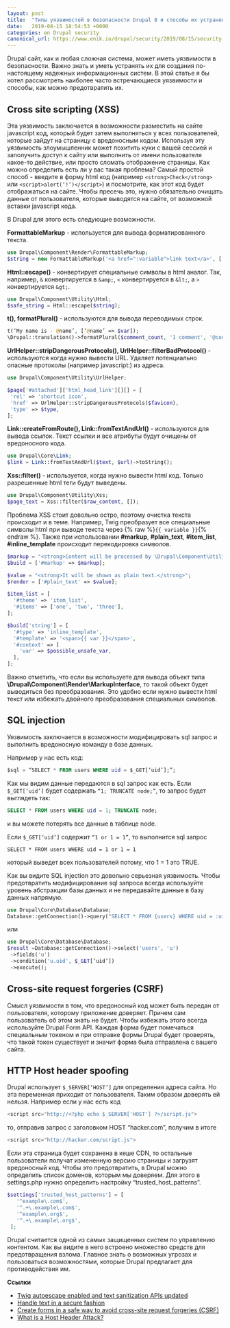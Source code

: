 ```yaml
---
layout: post
title:  "Типы уязвимостей в безопасности Drupal 8 и способы их устранения."
date:   2019-08-15 18:54:53 +0000
categories: en Drupal security
canonical_url: https://www.enik.io/drupal/security/2019/08/15/security-vulnerabilities.html
---
```

Drupal сайт, как и любая сложная система, может иметь уязвимости в безопасности. Важно знать и уметь устранять их для создания по-настоящему надежных информационных систем. В этой статье я бы хотел рассмотреть наиболее часто встречающиеся уязвимости и способы, как можно предотвратить их.

## Cross site scripting (XSS)

Эта уязвимость заключается в возможности разместить на сайте javascript код, который будет затем выполняться у всех пользователей, которые зайдут на страницу с вредоносным кодом. Используя эту уязвимость злоумышленник может похитить куки с вашей сессией и заполучить доступ к сайту или выполнить от имени пользователя какое-то действие, или просто сломать отображение страницы. 
Как можно определить есть ли у вас такая проблема? Самый простой способ - введите в форму html код (например `<strong>Check</strong>` или `<script>alert(‘!’)</script>`) и посмотрите, как этот код будет отображаться на сайте.
Чтобы пресечь это, нужно обязательно очищать данные от пользователя, которые выводятся на сайте, от возможной вставки javascript кода.

В Drupal для этого есть следующие возможности.

**FormattableMarkup** - используется для вывода форматированного текста.

```php
use Drupal\Component\Render\FormattableMarkup;
$string = new FormattableMarkup('<a href=":variable">link text</a>', [':variable' => $variable]);
```

**Html::escape()** - конвертирует специальные символы в html аналог. Так, например, `&` конвертируется в `&amp;`, `<` конвертируется в `&lt;`, а `>` конвертируется `&gt;`.
 
```php
use Drupal\Component\Utility\Html;
$safe_string = Html::escape($string);
```

**t(), formatPlural()** - используются для вывода переводимых строк.

```php
t(‘My name is - @name’, [‘@name’ => $var]);
\Drupal::translation()->formatPlural($comment_count, '1 comment', '@count comments')]]
```

**UrlHelper::stripDangerousProtocols(), UrlHelper::filterBadProtocol()** - используются когда нужно вывести URL. Удаляет потенциально опасные протоколы (например javascript:) из адреса.

```php
use Drupal\Component\Utility\UrlHelper;

$page['#attached']['html_head_link'][][] = [
 'rel' => 'shortcut icon',
 'href' => UrlHelper::stripDangerousProtocols($favicon),
 'type' => $type,
];
```

**Link::createFromRoute(), Link::fromTextAndUrl()** - используются для вывода ссылок. Текст ссылки и все атрибуты будут очищены от вредоносного кода.

```php
use Drupal\Core\Link;
$link = Link::fromTextAndUrl($text, $url)->toString();
```

**Xss::filter()** - используется, когда нужно вывести html код. Только разрешенные html теги будут выведены. 

```php
use Drupal\Component\Utility\Xss;
$page_text = Xss::filter($raw_content, []);
```

Проблема XSS стоит довольно остро, поэтому очистка текста происходит и в теме. Например, Twig преобразует все специальные символы html при выводе текста через {% raw %}`{{ variable }}`{% endraw %}.
Также при использовании **#markup**, **#plain_text**, **#item_list**, **#inline_template** происходит перекодировка символов.

```php
$markup = "<strong>Content will be processed by \Drupal\Component\Utility\Xss::filterAdmin()</strong>";
$build = ['#markup' => $markup];

$value = "<strong>It will be shown as plain text.</strong>";
$render = ['#plain_text' => $value];

$item_list = [
  '#theme' => 'item_list',
  '#items' => ['one', 'two', 'three'],
];

$build['string'] = [
  '#type' => 'inline_template',
  '#template' => '<span>{{ var }}</span>',
  '#context' => [
    'var' => $possible_unsafe_var,
  ],
];
```

Важно отметить, что если вы используете для вывода объект типа **\Drupal\Component\Render\MarkupInterface**, то такой объект будет выводиться без преобразования. Это удобно если нужно вывести html текст или избежать двойного преобразования специальных символов.

## SQL injection

Уязвимость заключается в возможности модифицировать sql запрос и выполнить вредоносную команду в базе данных. 

Например у нас есть код:

```sql
$sql = “SELECT * FROM users WHERE uid = $_GET[‘uid’];”;
```

Как мы видим данные передаются в sql запрос как есть. Если `$_GET[‘uid’]` будет содержать `“1; TRUNCATE node;”`, то запрос будет выглядеть так: 

```sql
SELECT * FROM users WHERE uid = 1; TRUNCATE node;
```

и вы можете потерять все данные в таблице node.

Если `$_GET[‘uid’]` содержит `“1 or 1 = 1”`, то выполнится sql запрос 

```
SELECT * FROM users WHERE uid = 1 or 1 = 1
```
 
который выведет всех пользователей потому, что 1 = 1 это TRUE.

Как вы видите SQL injection это довольно серьезная уязвимость.
Чтобы предотвратить модифицирование sql запроса всегда используйте уровень абстракции базы данных и не передавайте данные в базу данных напрямую.

```php
use Drupal\Core\Database\Database;
Database::getConnection()->query("SELECT * FROM {users} WHERE uid = :uid", [‘:uid’ => $_GET[‘uid’]]);
```

или

```php
use Drupal\Core\Database\Database;
$result =Database::getConnection()->select('users', 'u')
 ->fields('u')
 ->condition('u.uid', $_GET[‘uid’])
 ->execute();
```

## Cross-site request forgeries (CSRF)

Смысл уязвимости в том, что вредоносный код может быть передан от пользователя, которому приложение доверяет. Причем сам пользователь об этом знать не будет.
Чтобы избежать этого всегда используйте Drupal Form API. Каждая форма будет помечаться специальным токеном и при отправке формы Drupal будет проверять, что такой токен существует и значит форма была отправлена с вашего сайта.

## HTTP Host header spoofing

Drupal использует `$_SERVER[‘HOST’]` для определения адреса сайта. Но эта переменная приходит от пользователя. Таким образом доверять ей нельзя. Например если у нас есть код

```js
<script src="http://<?php echo $_SERVER['HOST'] ?>/script.js">
```

то, отправив запрос с заголовком HOST “hacker.com”, получим в итоге 

```js
<script src="http://hacker.com/script.js">
```

Если эта страница будет сохранена в кеше CDN, то остальные пользователи получат измененную версию страницы и загрузят вредоносный код.
Чтобы это предотвратить, в Drupal можно определить список доменов, которым мы доверяем. Для этого в settings.php нужно определить настройку “trusted_host_patterns”.

```php
$settings['trusted_host_patterns'] = [
   '^example\.com$',
   '^.+\.example\.com$',
   '^example\.org$',
   '^.+\.example\.org$',
 ];
```

Drupal считается одной из самых защищенных систем по управлению контентом. Как вы видите в него встроено множество средств для предотвращения взлома. Главное знать о возможных угрозах и пользоваться возможностями, которые Drupal предлагает для противодействия им.

**Ссылки**
* [Twig autoescape enabled and text sanitization APIs updated](https://www.drupal.org/node/2296163)
* [Handle text in a secure fashion](https://www.drupal.org/node/28984)
* [Create forms in a safe way to avoid cross-site request forgeries (CSRF)](https://www.drupal.org/docs/7/security/writing-secure-code/create-forms-in-a-safe-way-to-avoid-cross-site-request-forgeries)
* [What is a Host Header Attack?](https://www.acunetix.com/blog/articles/automated-detection-of-host-header-attacks/)
